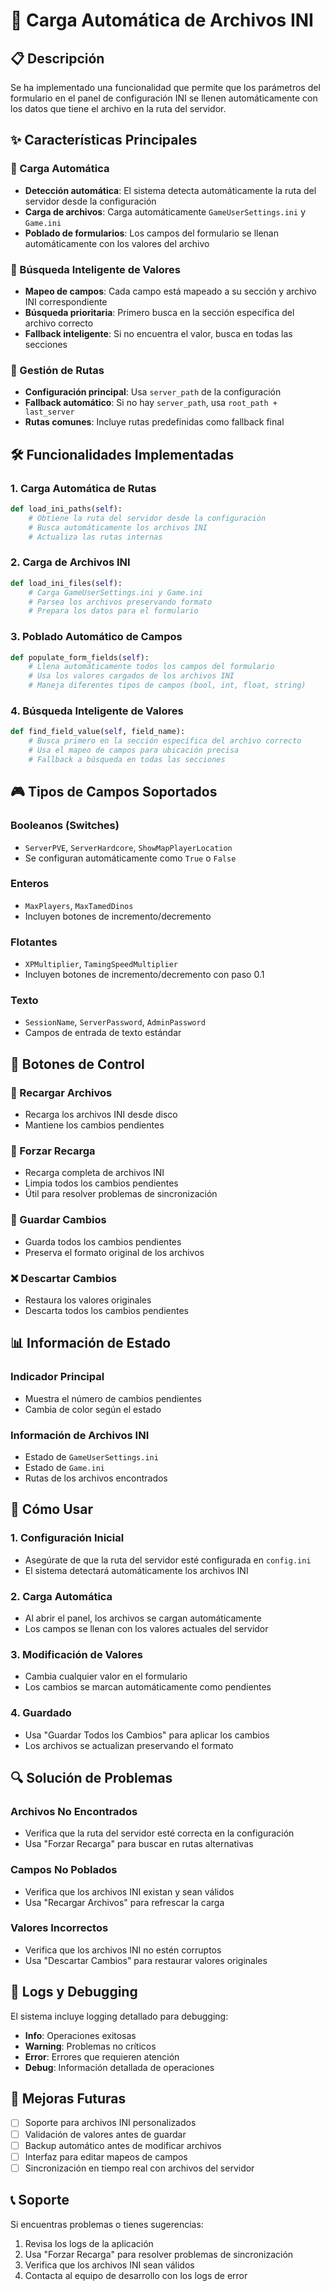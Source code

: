 # 🚀 Carga Automática de Archivos INI

## 📋 Descripción

Se ha implementado una funcionalidad que permite que los parámetros del formulario en el panel de configuración INI se llenen automáticamente con los datos que tiene el archivo en la ruta del servidor.

## ✨ Características Principales

### 🔄 Carga Automática

- **Detección automática**: El sistema detecta automáticamente la ruta del servidor desde la configuración
- **Carga de archivos**: Carga automáticamente `GameUserSettings.ini` y `Game.ini`
- **Poblado de formularios**: Los campos del formulario se llenan automáticamente con los valores del archivo

### 🎯 Búsqueda Inteligente de Valores

- **Mapeo de campos**: Cada campo está mapeado a su sección y archivo INI correspondiente
- **Búsqueda prioritaria**: Primero busca en la sección específica del archivo correcto
- **Fallback inteligente**: Si no encuentra el valor, busca en todas las secciones

### 📁 Gestión de Rutas

- **Configuración principal**: Usa `server_path` de la configuración
- **Fallback automático**: Si no hay `server_path`, usa `root_path + last_server`
- **Rutas comunes**: Incluye rutas predefinidas como fallback final

## 🛠️ Funcionalidades Implementadas

### 1. **Carga Automática de Rutas**

```python
def load_ini_paths(self):
    # Obtiene la ruta del servidor desde la configuración
    # Busca automáticamente los archivos INI
    # Actualiza las rutas internas
```

### 2. **Carga de Archivos INI**

```python
def load_ini_files(self):
    # Carga GameUserSettings.ini y Game.ini
    # Parsea los archivos preservando formato
    # Prepara los datos para el formulario
```

### 3. **Poblado Automático de Campos**

```python
def populate_form_fields(self):
    # Llena automáticamente todos los campos del formulario
    # Usa los valores cargados de los archivos INI
    # Maneja diferentes tipos de campos (bool, int, float, string)
```

### 4. **Búsqueda Inteligente de Valores**

```python
def find_field_value(self, field_name):
    # Busca primero en la sección específica del archivo correcto
    # Usa el mapeo de campos para ubicación precisa
    # Fallback a búsqueda en todas las secciones
```

## 🎮 Tipos de Campos Soportados

### **Booleanos (Switches)**

- `ServerPVE`, `ServerHardcore`, `ShowMapPlayerLocation`
- Se configuran automáticamente como `True` o `False`

### **Enteros**

- `MaxPlayers`, `MaxTamedDinos`
- Incluyen botones de incremento/decremento

### **Flotantes**

- `XPMultiplier`, `TamingSpeedMultiplier`
- Incluyen botones de incremento/decremento con paso 0.1

### **Texto**

- `SessionName`, `ServerPassword`, `AdminPassword`
- Campos de entrada de texto estándar

## 🔧 Botones de Control

### **🔄 Recargar Archivos**

- Recarga los archivos INI desde disco
- Mantiene los cambios pendientes

### **🔄 Forzar Recarga**

- Recarga completa de archivos INI
- Limpia todos los cambios pendientes
- Útil para resolver problemas de sincronización

### **💾 Guardar Cambios**

- Guarda todos los cambios pendientes
- Preserva el formato original de los archivos

### **❌ Descartar Cambios**

- Restaura los valores originales
- Descarta todos los cambios pendientes

## 📊 Información de Estado

### **Indicador Principal**

- Muestra el número de cambios pendientes
- Cambia de color según el estado

### **Información de Archivos INI**

- Estado de `GameUserSettings.ini`
- Estado de `Game.ini`
- Rutas de los archivos encontrados

## 🚀 Cómo Usar

### **1. Configuración Inicial**

- Asegúrate de que la ruta del servidor esté configurada en `config.ini`
- El sistema detectará automáticamente los archivos INI

### **2. Carga Automática**

- Al abrir el panel, los archivos se cargan automáticamente
- Los campos se llenan con los valores actuales del servidor

### **3. Modificación de Valores**

- Cambia cualquier valor en el formulario
- Los cambios se marcan automáticamente como pendientes

### **4. Guardado**

- Usa "Guardar Todos los Cambios" para aplicar los cambios
- Los archivos se actualizan preservando el formato

## 🔍 Solución de Problemas

### **Archivos No Encontrados**

- Verifica que la ruta del servidor esté correcta en la configuración
- Usa "Forzar Recarga" para buscar en rutas alternativas

### **Campos No Poblados**

- Verifica que los archivos INI existan y sean válidos
- Usa "Recargar Archivos" para refrescar la carga

### **Valores Incorrectos**

- Verifica que los archivos INI no estén corruptos
- Usa "Descartar Cambios" para restaurar valores originales

## 📝 Logs y Debugging

El sistema incluye logging detallado para debugging:

- **Info**: Operaciones exitosas
- **Warning**: Problemas no críticos
- **Error**: Errores que requieren atención
- **Debug**: Información detallada de operaciones

## 🔮 Mejoras Futuras

- [ ] Soporte para archivos INI personalizados
- [ ] Validación de valores antes de guardar
- [ ] Backup automático antes de modificar archivos
- [ ] Interfaz para editar mapeos de campos
- [ ] Sincronización en tiempo real con archivos del servidor

## 📞 Soporte

Si encuentras problemas o tienes sugerencias:

1. Revisa los logs de la aplicación
2. Usa "Forzar Recarga" para resolver problemas de sincronización
3. Verifica que los archivos INI sean válidos
4. Contacta al equipo de desarrollo con los logs de error

